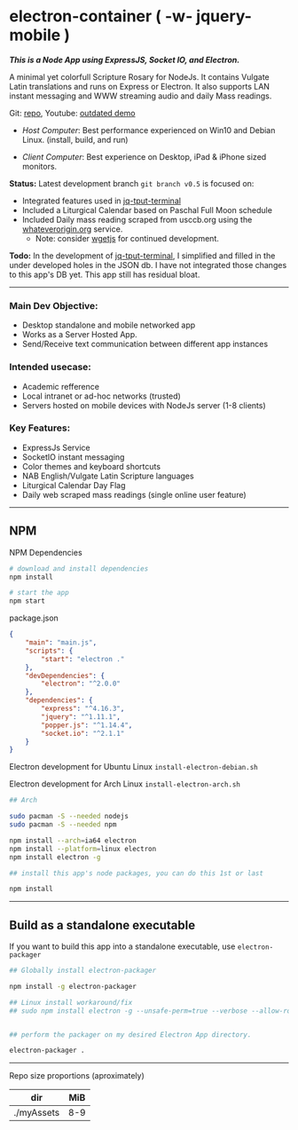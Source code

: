 # electron-container ( -w- jquery-mobile )

___This is a Node App using ExpressJS, Socket IO, and Electron.___

A minimal yet colorfull Scripture Rosary for NodeJs. It contains Vulgate Latin translations and runs on Express or Electron. It also supports LAN instant messaging and WWW streaming audio and daily Mass readings.

Git: [repo](https://github.com/mezcel/electron-container), Youtube: [outdated demo](https://youtu.be/xlhLjpW-QMs)

* _Host Computer_: Best performance experienced on Win10 and Debian Linux. (install, build, and run)

* _Client Computer_: Best experience on Desktop, iPad & iPhone sized monitors.

__Status:__ Latest development branch ```git branch v0.5``` is focused on:

* Integrated features used in [jq-tput-terminal](https://github.com/mezcel/jq-tput-terminal)
* Included a Liturgical Calendar based on Paschal Full Moon schedule
* Included Daily mass reading scraped from usccb.org using the [whateverorigin.org](www.whateverorigin.org/) service.
    * Note: consider [wgetjs](https://www.npmjs.com/package/wgetjs) for continued development.

__Todo:__
In the development of [jq-tput-terminal](https://github.com/mezcel/jq-tput-terminal), I simplified and filled in the under developed holes in the JSON db. I have not integrated those changes to this app's DB yet. This app still has residual bloat.

---

### Main Dev Objective:

* Desktop standalone and mobile networked app
* Works as a Server Hosted App.
* Send/Receive text communication between different app instances

### Intended usecase:

* Academic refference
* Local intranet or ad-hoc networks (trusted)
* Servers hosted on mobile devices with NodeJs server (1-8 clients)

### Key Features:

* ExpressJs Service
* SocketIO instant messaging
* Color themes and keyboard shortcuts
* NAB English/Vulgate Latin Scripture languages
* Liturgical Calendar Day Flag
* Daily web scraped mass readings (single online user feature)

---

## NPM

NPM Dependencies

```sh
# download and install dependencies
npm install

# start the app
npm start
```

package.json

```json
{
    "main": "main.js",
    "scripts": {
        "start": "electron ."
    },
    "devDependencies": {
        "electron": "^2.0.0"
    },
    "dependencies": {
        "express": "^4.16.3",
        "jquery": "^1.11.1",
        "popper.js": "^1.14.4",
        "socket.io": "^2.1.1"
    }
}
```

Electron development for Ubuntu Linux ```install-electron-debian.sh```

Electron development for Arch Linux ```install-electron-arch.sh```

```sh
## Arch

sudo pacman -S --needed nodejs
sudo pacman -S --needed npm

npm install --arch=ia64 electron
npm install --platform=linux electron
npm install electron -g

## install this app's node packages, you can do this 1st or last

npm install
```
---

## Build as a standalone executable

If you want to build this app into a standalone executable, use ```electron-packager```

```sh
## Globally install electron-packager

npm install -g electron-packager

## Linux install workaround/fix
## sudo npm install electron -g --unsafe-perm=true --verbose --allow-root


## perform the packager on my desired Electron App directory.

electron-packager .
```
---

Repo size proportions (aproximately)

dir | MiB
--- | ---
./myAssets | 8-9
